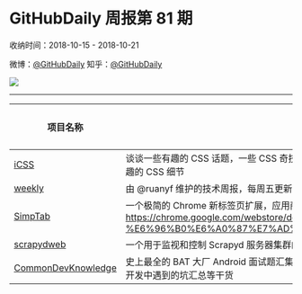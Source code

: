 # GitHubDaily 周报第 81 期

收纳时间：2018-10-15 - 2018-10-21

微博：[@GitHubDaily](https://weibo.com/GitHubDaily)
知乎：[@GitHubDaily](https://www.zhihu.com/people/githubdaily)

![](https://raw.githubusercontent.com/GitHubDaily/GitHubDaily/master/assets/weixin.png)

---

项目名称 | 项目描述 | 示例图 | 微博
--- | --- | --- | ---
[iCSS](status.github_url) | 谈谈一些有趣的 CSS 话题，一些 CSS 奇技淫巧，拓宽解决问题的思路，更涉及一些容易忽视或是十分有趣的 CSS 细节 | ![](http://wx2.sinaimg.cn/large/006fiYtfgy1fwctyg66swj31jc296x46.jpg) | [![](https://raw.githubusercontent.com/GitHubDaily/GitHubDaily/master/assets/sina_logo.png)](https://weibo.com/5722964389/GEALFrIiO)
[weekly](status.github_url) | 由 @ruanyf 维护的技术周报，每周五更新，周报内容涵盖技术资讯、资源、工具等多个方面 | ![](http://wx3.sinaimg.cn/large/006fiYtfly1fwc94wavfnj31fg34qe84.jpg) | [![](https://raw.githubusercontent.com/GitHubDaily/GitHubDaily/master/assets/sina_logo.png)](https://weibo.com/5722964389/GEt0Lnxue)
[SimpTab](status.github_url) | 一个极简的 Chrome 新标签页扩展，应用商店下载地址：https://chrome.google.com/webstore/detail/%E7%AE%80-tab-simptab-%E6%96%B0%E6%A0%87%E7%AD%BE%E9%A1%B5/kbgmbmkhepchmmcnbdbclpkpegbgikjc | ![](http://wx2.sinaimg.cn/large/006fiYtfgy1fwaj1t3cxzj30zk0m8dj7.jpg) | [![](https://raw.githubusercontent.com/GitHubDaily/GitHubDaily/master/assets/sina_logo.png)](https://weibo.com/5722964389/GEhUFu3To)
[scrapydweb](status.github_url) | 一个用于监视和控制 Scrapyd 服务器集群的全功能 Web UI，支持 Scrapy 日志分析和可视化 | ![](http://wx1.sinaimg.cn/large/006fiYtfgy1fw8a2nsky6j31ao0pigmo.jpg) | [![](https://raw.githubusercontent.com/GitHubDaily/GitHubDaily/master/assets/sina_logo.png)](https://weibo.com/5722964389/GE8uagKsQ)
[CommonDevKnowledge](status.github_url) | 史上最全的 BAT 大厂 Android 面试题汇集，以及常用的 Android 开发的一些技能点，冷门知识点汇总，开发中遇到的坑汇总等干货 | ![](http://wx4.sinaimg.cn/large/006fiYtfgy1fw89x1czqej31hy2n4arm.jpg) | [![](https://raw.githubusercontent.com/GitHubDaily/GitHubDaily/master/assets/sina_logo.png)](https://weibo.com/5722964389/GDZ3G3z7S)
